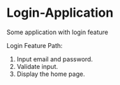 # Login-Application
Some application with login feature

Login Feature Path:
1. Input email and password.
2. Validate input.
3. Display the home page. 
